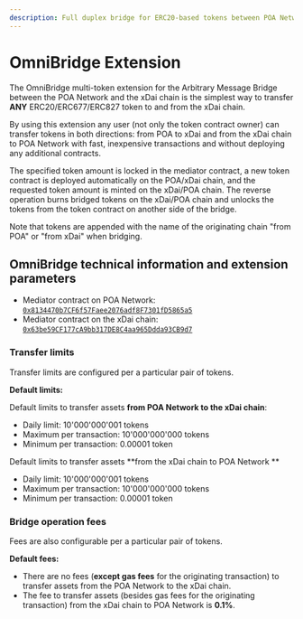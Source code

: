 ```yaml
---
description: Full duplex bridge for ERC20-based tokens between POA Network and xDai
---
```


# OmniBridge Extension

The OmniBridge multi-token extension for the Arbitrary Message Bridge between the POA Network and the xDai chain is the simplest way to transfer **ANY** ERC20/ERC677/ERC827 token to and from the xDai chain.

By using this extension any user (not only the token contract owner) can transfer tokens in both directions: from POA to xDai and from the xDai chain to POA Network with fast, inexpensive transactions and without deploying any additional contracts.&#x20;

The specified token amount is locked in the mediator contract, a new token contract is deployed automatically on the POA/xDai chain, and the requested token amount is minted on the xDai/POA chain. The reverse operation burns bridged tokens on the xDai/POA chain and unlocks the tokens from the token contract on another side of the bridge.

Note that tokens are appended with the name of the originating chain "from POA" or "from xDai" when bridging.

## OmniBridge technical information and extension parameters

* Mediator contract on POA Network: [`0x8134470b7CF6f57Faee2076adf8F7301fD5865a5`](https://blockscout.com/poa/core/address/0x8134470b7CF6f57Faee2076adf8F7301fD5865a5)
* Mediator contract on the xDai chain: [`0x63be59CF177cA9bb317DE8C4aa965Ddda93CB9d7`](https://blockscout.com/xdai/mainnet/address/0x63be59CF177cA9bb317DE8C4aa965Ddda93CB9d7)

### Transfer limits&#x20;

Transfer limits are configured per a particular pair of tokens.&#x20;

**Default limits:**

Default limits to transfer assets **from POA Network to the xDai chain**:

* Daily limit: 10'000'000'001 tokens
* Maximum per transaction: 10'000'000'000 tokens
* Minimum per transaction: 0.00001 token

Default limits to transfer assets **from the xDai chain to POA Network **

* Daily limit: 10'000'000'001 tokens
* Maximum per transaction: 10'000'000'000 tokens
* Minimum per transaction: 0.00001 token

### Bridge operation fees

Fees are also configurable per a particular pair of tokens.

**Default fees:**

* There are no fees (**except gas fees** for the originating transaction) to transfer assets from the POA Network to the xDai chain.
* The fee to transfer assets (besides gas fees for the originating transaction) from the xDai chain to POA Network is **0.1%**.

